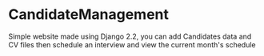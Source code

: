 # CandidateManagement

Simple website made using Django 2.2, you can add Candidates data and CV files then schedule an interview and view the current month's schedule
